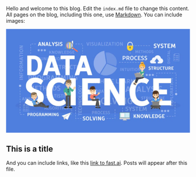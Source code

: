 Hello and welcome to this blog. Edit the `index.md` file to change this content. All pages on the blog, including this one, use [Markdown](https://guides.github.com/features/mastering-markdown/). You can include images:

![Image of fast.ai logo](images/what-is-data-science.webp)

## This is a title

And you can include links, like this [link to fast.ai](https://www.fast.ai). Posts will appear after this file. 
